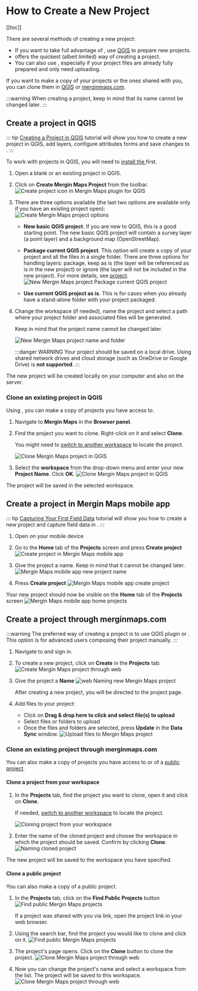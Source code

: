 # How to Create a New Project
[[toc]]

There are several methods of creating a new <MainPlatformName /> project:
- If you want to take full advantage of <MainPlatformNameLink />, use [QGIS](#create-a-project-in-qgis) to prepare new projects.
- [<MobileAppName /> ](#create-a-project-in-mergin-maps-mobile-app) offers the quickest (albeit limited) way of creating a <MainPlatformName /> project.
- You can also use <AppDomainNameLink />, especially if your project files are already fully prepared and only need uploading.

If you want to make a copy of your projects or the ones shared with you, you can clone them in [QGIS](./index.md#clone-an-existing-project-in-qgis) or [merginmaps.com](./index.md#clone-an-existing-project-through-merginmaps-com).

:::warning
When creating a project, keep in mind that its name cannot be changed later.
:::

## Create a project in QGIS
::: tip
[Creating a Project in QGIS](../../tutorials/creating-a-project-in-qgis/index.md) tutorial will show you how to create a new project in QGIS, add layers, configure attributes forms and save changes to <MainPlatformNameLink />. 
:::

To work with <MainPlatformName /> projects in QGIS, you will need to [install the <QGISPluginName />](../../setup/install-mergin-maps-plugin-for-qgis/index.md) first.

1. Open a blank or an existing project in QGIS.
2. Click on **Create Mergin Maps Project** from the toolbar.
   ![Create project icon in Mergin Maps plugin for QGIS](../../tutorials/creating-a-project-in-qgis/qgis-create-mergin-project.jpg "Create project icon in Mergin Maps plugin for QGIS")

3. There are three options available (the last two options are available only if you have an existing project open):
   ![Create Mergin Maps project options](./mergin_plugin_project_wizard_2.jpg "Create Mergin Maps project options")

   - **New basic QGIS project**. If you are new to QGIS, this is a good starting point. The new basic QGIS project will contain a survey layer (a point layer) and a background map (OpenStreetMap).

   - **Package current QGIS project**. This option will create a copy of your project and all the files in a single folder. There are three options for handling layers: package, keep as is (the layer will be referenced as is in the new project) or ignore (the layer will not be included in the new project). For more details, see [<MainPlatformName /> project](../project/#packaging-qgis-project).
     ![New Mergin Maps project Package current QGIS project](./mergin_plugin_project_wizard_3.jpg "New Mergin Maps project - Package current QGIS project")

   - **Use current QGIS project as is**. This is for cases when you already have a stand-alone folder with your project packaged.

4. Change the workspace (if needed), name the project and select a path where your project folder and associated files will be generated.

   Keep in mind that the project name cannot be changed later.
   
   ![New Mergin Maps project name and folder](./mergin_plugin_project_wizard_4.jpg "New Mergin Maps project name and folder")
   
   :::danger WARNING
   Your project should be saved on a local drive. Using shared network drives and cloud storage (such as OneDrive or Google Drive) is **not supported**.
   :::

The new <MainPlatformName /> project will be created locally on your computer and also on the <MainPlatformNameLink /> server. 

### Clone an existing project in QGIS
Using <QGISPluginName />, you can make a copy of projects you have access to.

1. Navigate to **Mergin Maps** in the **Browser panel**.
2. Find the project you want to clone. Right-click on it and select **Clone**.

   You might need to [switch to another workspace](../workspaces/#switch-workspaces-in-qgis) to locate the project.
 
   ![Clone Mergin Maps project in QGIS](./plugin-clone.jpg "Clone Mergin Maps project in QGIS")

3. Select the **workspace** from the drop-down menu and enter your new **Project Name**. Click **OK**.
   ![Clone Mergin Maps project in QGIS](./clone.jpg "Clone Mergin Maps project in QGIS")

The project will be saved in the selected workspace.

## Create a project in Mergin Maps mobile app
::: tip
[Capturing Your First Field Data](../../tutorials/capturing-first-data/index.md) tutorial will show you how to create a new project and capture field data in <MobileAppName />.
:::

1. Open <MobileAppName /> on your mobile device
2. Go to the **Home** tab of the **Projects** screen and press **Create project**
   ![Create project in Mergin Maps mobile app](../../tutorials/capturing-first-data/merginmaps-mobile-home-tab-of-projects-screen.jpg "Create project in Mergin Maps mobile app")

3. Give the project a name. Keep in mind that it cannot be changed later.
   ![Mergin Maps mobile app new project name](../../tutorials/capturing-first-data/merginmaps-mobile-naming-new-project.jpg "Mergin Maps mobile app new project name")

4. Press **Create project**
   ![Mergin Maps mobile app create project](../../tutorials/capturing-first-data/merginmaps-mobile-create-new-project.jpg "Mergin Maps mobile app create project")
   
Your new project should now be visible on the **Home** tab of the **Projects** screen
![Mergin Maps mobile app home projects](../../tutorials/capturing-first-data/merginmaps-mobile-new-project-listed.jpg "Mergin Maps mobile app home projects")

## Create a project through merginmaps.com
:::warning
The preferred way of creating a project is to use QGIS plugin or <MobileAppName />. This option is for advanced users composing their project manually.
:::

1. Navigate to <AppDomainNameLink /> and sign in.
2. To create a new project, click on **Create** in the **Projects** tab:
   ![Create Mergin Maps project through web](./web-create-project.jpg "Create Mergin Maps project through web")

3. Give the project a **Name**
   ![web Naming new Mergin Maps project](./web-create-project-2.jpg "web Naming new Mergin Maps project")

   After creating a new project, you will be directed to the project page. 

4. Add files to your project:
   - Click on **Drag & drop here to click and select file(s) to upload**
   - Select files or folders to upload
   - Once the files and folders are selected, press **Update** in the **Data Sync** window.
   ![Upload files to Mergin Maps project](./web-project-upload.jpg "Upload files to Mergin Maps project")

### Clone an existing project through merginmaps.com
You can also make a copy of projects you have access to or of a [public project](../permissions/#public-and-private-projects).

#### Clone a project from your workspace
1. In the **Projects** tab, find the project you want to clone, open it and click on **Clone**.

   If needed, [switch to another workspace](../workspaces/#switch-workspaces-in-qgis) to locate the project.
   
   ![Cloning project from your workspace](./web-clone-your-prj.jpg "Cloning project from your workspace")

2. Enter the name of the cloned project and choose the workspace in which the project should be saved. Confirm by clicking **Clone**.
   ![Naming cloned project](./web-clone-your-prj-2.jpg "Naming cloned project")

The new project will be saved to the workspace you have specified.

#### Clone a public project
You can also make a copy of a public project. 

1. In the **Projects** tab, click on the **Find Public Projects** button
   ![Find public Mergin Maps projects](./web-find-public-project.jpg "Find public Mergin Maps projects")
   
   If a project was shared with you via link, open the project link in your web browser.
   
2. Using the search bar, find the project you would like to clone and click on it.
   ![Find public Mergin Maps projects](./web-find-project.jpg "Find public Mergin Maps projects")

3. The project's page opens. Click on the **Clone** button to clone the project.
   ![Clone Mergin Maps project through web](./web-clone-project.jpg "Clone Mergin Maps project through web")
   
3. Now you can change the project's name and select a workspace from the list. The project will be saved to this workspace.
   ![Clone Mergin Maps project through web](./web-clone-project-2.jpg "Clone Mergin Maps project through web")
